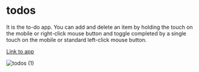 # todos

It is the to-do app. You can add and delete an item by holding the touch on the mobile or right-click mouse button and toggle completed by a single touch on the mobile or standard left-click mouse button.

[Link to app](https://lukaszglowacz.github.io/ToDoApp/)

![todos (1)](https://user-images.githubusercontent.com/119242394/208768420-f46593fb-be8a-409d-8087-b4f0a958fd7a.png)
